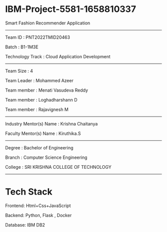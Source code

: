 # IBM-Project-5581-1658810337

Smart Fashion Recommender Application

______________________________________________________

Team ID : PNT2022TMID20463

Batch : B1-1M3E	

Technology Track : Cloud Application Development

______________________________________________________

Team Size : 4

Team Leader : Mohammed Azeer

Team member : Menati Vasudeva Reddy

Team member : Loghadharshann D

Team member : Rajavignesh M

______________________________________________________

Industry Mentor(s) Name : Krishna Chaitanya

Faculty Mentor(s) Name : Kiruthika.S

______________________________________________________

Degree : Bachelor of Engineering

Branch : Computer Science Engineering

College : SRI KRISHNA COLLEGE OF TECHNOLOGY

______________________________________________________

# Tech Stack

Frontend: Html+Css+JavaScript

Backend: Python, Flask , Docker

Database: IBM DB2
